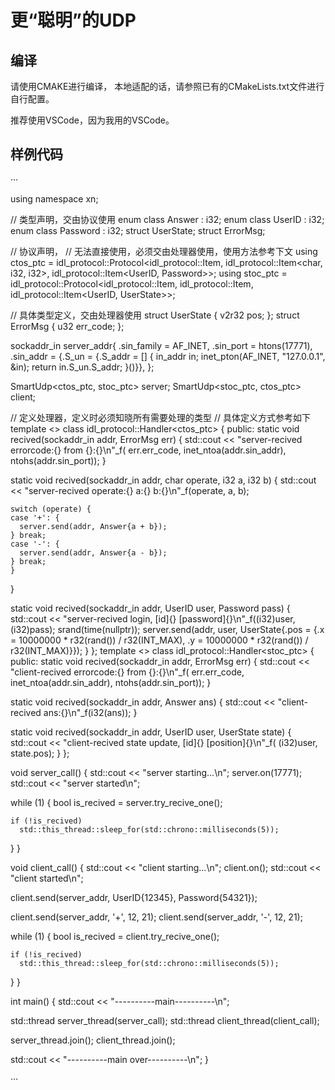 # 更“聪明”的UDP

## 编译

请使用CMAKE进行编译，
本地适配的话，请参照已有的CMakeLists.txt文件进行自行配置。

推荐使用VSCode，因为我用的VSCode。


## 样例代码
···

using namespace xn;

// 类型声明，交由协议使用
enum class Answer : i32;
enum class UserID : i32;
enum class Password : i32;
struct UserState;
struct ErrorMsg;

// 协议声明，
// 无法直接使用，必须交由处理器使用，使用方法参考下文
using ctos_ptc = idl_protocol::Protocol<idl_protocol::Item<ErrorMsg>,
                                        idl_protocol::Item<char, i32, i32>,
                                        idl_protocol::Item<UserID, Password>>;
using stoc_ptc = idl_protocol::Protocol<idl_protocol::Item<ErrorMsg>,
                                        idl_protocol::Item<Answer>,
                                        idl_protocol::Item<UserID, UserState>>;

// 具体类型定义，交由处理器使用
struct UserState {
  v2r32 pos;
};
struct ErrorMsg {
  u32 err_code;
};

sockaddr_in server_addr{
    .sin_family = AF_INET,
    .sin_port = htons(17771),
    .sin_addr = {.S_un = {.S_addr =
                              [] {
                                in_addr in;
                                inet_pton(AF_INET, "127.0.0.1", &in);
                                return in.S_un.S_addr;
                              }()}},
};

SmartUdp<ctos_ptc, stoc_ptc> server;
SmartUdp<stoc_ptc, ctos_ptc> client;

// 定义处理器，定义时必须知晓所有需要处理的类型
// 具体定义方式参考如下
template <> class idl_protocol::Handler<ctos_ptc> {
public:
  static void recived(sockaddr_in addr, ErrorMsg err) {
    std::cout << "server-recived errorcode:{} from {}:{}\n"_f(
        err.err_code, inet_ntoa(addr.sin_addr), ntohs(addr.sin_port));
  }

  static void recived(sockaddr_in addr, char operate, i32 a, i32 b) {
    std::cout << "server-recived operate:{} a:{} b:{}\n"_f(operate, a, b);

    switch (operate) {
    case '+': {
      server.send(addr, Answer{a + b});
    } break;
    case '-': {
      server.send(addr, Answer{a - b});
    } break;
    }
  }

  static void recived(sockaddr_in addr, UserID user, Password pass) {
    std::cout << "server-recived login, [id]{} [password]{}\n"_f((i32)user,
                                                                 (i32)pass);
    srand(time(nullptr));
    server.send(addr, user,
                UserState{.pos = {.x = 10000000 * r32(rand()) / r32(INT_MAX),
                                  .y = 10000000 * r32(rand()) / r32(INT_MAX)}});
  }
};
template <> class idl_protocol::Handler<stoc_ptc> {
public:
  static void recived(sockaddr_in addr, ErrorMsg err) {
    std::cout << "client-recived errorcode:{} from {}:{}\n"_f(
        err.err_code, inet_ntoa(addr.sin_addr), ntohs(addr.sin_port));
  }

  static void recived(sockaddr_in addr, Answer ans) {
    std::cout << "client-recived ans:{}\n"_f(i32(ans));
  }

  static void recived(sockaddr_in addr, UserID user, UserState state) {
    std::cout << "client-recived state update, [id]{} [position]{}\n"_f(
        (i32)user, state.pos);
  }
};

void server_call() {
  std::cout << "server starting...\n";
  server.on(17771);
  std::cout << "server started\n";

  while (1) {
    bool is_recived = server.try_recive_one();

    if (!is_recived)
      std::this_thread::sleep_for(std::chrono::milliseconds(5));
  }
}

void client_call() {
  std::cout << "client starting...\n";
  client.on();
  std::cout << "client started\n";

  client.send(server_addr, UserID{12345}, Password{54321});

  client.send(server_addr, '+', 12, 21);
  client.send(server_addr, '-', 12, 21);

  while (1) {
    bool is_recived = client.try_recive_one();

    if (!is_recived)
      std::this_thread::sleep_for(std::chrono::milliseconds(5));
  }
}

int main() {
  std::cout << "----------main----------\n";

  std::thread server_thread(server_call);
  std::thread client_thread(client_call);

  server_thread.join();
  client_thread.join();

  std::cout << "----------main over----------\n";
}

···
